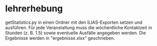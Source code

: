 # lehrerhebung
getStatistics.py in einen Ordner mit den ILIAS-Exporten setzen und ausführen. Für jede Veranstaltung muss die wöchentliche Kontaktzeit in Stunden (z. B. 1.5) sowie eventuelle Ausfälle angegeben werden. Die Ergebnisse werden in "ergebnisse.xlsx" geschrieben.
